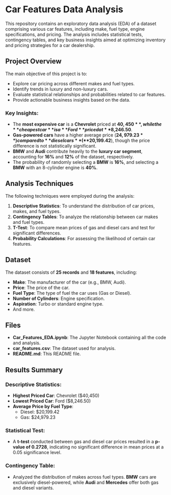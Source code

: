 # Car Features Data Analysis

This repository contains an exploratory data analysis (EDA) of a dataset comprising various car features, including make, fuel type, engine specifications, and pricing. The analysis includes statistical tests, contingency tables, and key business insights aimed at optimizing inventory and pricing strategies for a car dealership.

## Project Overview

The main objective of this project is to:
- Explore car pricing across different makes and fuel types.
- Identify trends in luxury and non-luxury cars.
- Evaluate statistical relationships and probabilities related to car features.
- Provide actionable business insights based on the data.

### Key Insights:
- The **most expensive car** is a **Chevrolet** priced at **$40,450**, while the **cheapest car** is a **Ford** priced at **$8,246.50**.
- **Gas-powered cars** have a higher average price (**$24,979.23**) compared to **diesel cars** (**$20,199.42**), though the price difference is not statistically significant.
- **BMW** and **Audi** contribute heavily to the **luxury car segment**, accounting for **16%** and **12%** of the dataset, respectively.
- The probability of randomly selecting a **BMW** is **16%**, and selecting a **BMW** with an 8-cylinder engine is **40%**.

## Analysis Techniques

The following techniques were employed during the analysis:
1. **Descriptive Statistics**: To understand the distribution of car prices, makes, and fuel types.
2. **Contingency Tables**: To analyze the relationship between car makes and fuel types.
3. **T-Test**: To compare mean prices of gas and diesel cars and test for significant differences.
4. **Probability Calculations**: For assessing the likelihood of certain car features.

## Dataset

The dataset consists of **25 records** and **18 features**, including:
- **Make**: The manufacturer of the car (e.g., BMW, Audi).
- **Price**: The price of the car.
- **Fuel Type**: The type of fuel the car uses (Gas or Diesel).
- **Number of Cylinders**: Engine specification.
- **Aspiration**: Turbo or standard engine type.
- And more.

## Files

- **Car_Features_EDA.ipynb**: The Jupyter Notebook containing all the code and analysis.
- **car_features.csv**: The dataset used for analysis.
- **README.md**: This README file.

## Results Summary

### Descriptive Statistics:
- **Highest Priced Car**: Chevrolet ($40,450)
- **Lowest Priced Car**: Ford ($8,246.50)
- **Average Price by Fuel Type**:
  - Diesel: $20,199.42
  - Gas: $24,979.23

### Statistical Test:
- A **t-test** conducted between gas and diesel car prices resulted in a **p-value of 0.2728**, indicating no significant difference in mean prices at a 0.05 significance level.

### Contingency Table:
- Analyzed the distribution of makes across fuel types. **BMW** cars are exclusively diesel-powered, while **Audi** and **Mercedes** offer both gas and diesel variants.


